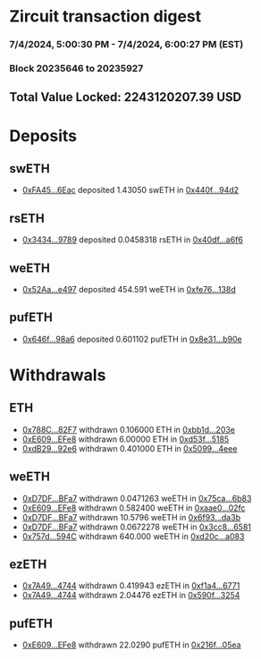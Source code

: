 # Zircuit transaction digest
### 7/4/2024, 5:00:30 PM - 7/4/2024, 6:00:27 PM (EST)
### Block 20235646 to 20235927

## Total Value Locked: 2243120207.39 USD

# Deposits
## swETH
- [0xFA45...6Eac](https://etherscan.io/address/0xFA45524EE511950E39169cB4911955fC0E306Eac) deposited 1.43050 swETH in [0x440f...94d2](https://etherscan.io/tx/0xFA45524EE511950E39169cB4911955fC0E306Eac)
## rsETH
- [0x3434...9789](https://etherscan.io/address/0x34349c5569e7B846c3558961552D2202760A9789) deposited 0.0458318 rsETH in [0x40df...a6f6](https://etherscan.io/tx/0x34349c5569e7B846c3558961552D2202760A9789)
## weETH
- [0x52Aa...e497](https://etherscan.io/address/0x52Aa899454998Be5b000Ad077a46Bbe360F4e497) deposited 454.591 weETH in [0xfe76...138d](https://etherscan.io/tx/0x52Aa899454998Be5b000Ad077a46Bbe360F4e497)
## pufETH
- [0x646f...98a6](https://etherscan.io/address/0x646fCe07e5C91Da36E3E1Cc9483bB606867698a6) deposited 0.601102 pufETH in [0x8e31...b90e](https://etherscan.io/tx/0x646fCe07e5C91Da36E3E1Cc9483bB606867698a6)
# Withdrawals
## ETH
- [0x788C...82F7](https://etherscan.io/address/0x788CF25640f327a4Bc2bAfC89559AeAE2F9E82F7) withdrawn 0.106000 ETH in [0xbb1d...203e](https://etherscan.io/tx/0x788CF25640f327a4Bc2bAfC89559AeAE2F9E82F7)
- [0xE609...EFe8](https://etherscan.io/address/0xE609549239157ff1341015308b1BFF447Ba7EFe8) withdrawn 6.00000 ETH in [0xd53f...5185](https://etherscan.io/tx/0xE609549239157ff1341015308b1BFF447Ba7EFe8)
- [0xdB29...92e6](https://etherscan.io/address/0xdB29Aadc3535697dc69Ac1f1E08283040ec392e6) withdrawn 0.401000 ETH in [0x5099...4eee](https://etherscan.io/tx/0xdB29Aadc3535697dc69Ac1f1E08283040ec392e6)
## weETH
- [0xD7DF...BFa7](https://etherscan.io/address/0xD7DF7E085214743530afF339aFC420c7c720BFa7) withdrawn 0.0471263 weETH in [0x75ca...6b83](https://etherscan.io/tx/0xD7DF7E085214743530afF339aFC420c7c720BFa7)
- [0xE609...EFe8](https://etherscan.io/address/0xE609549239157ff1341015308b1BFF447Ba7EFe8) withdrawn 0.582400 weETH in [0xaae0...02fc](https://etherscan.io/tx/0xE609549239157ff1341015308b1BFF447Ba7EFe8)
- [0xD7DF...BFa7](https://etherscan.io/address/0xD7DF7E085214743530afF339aFC420c7c720BFa7) withdrawn 10.5796 weETH in [0x6f93...da3b](https://etherscan.io/tx/0xD7DF7E085214743530afF339aFC420c7c720BFa7)
- [0xD7DF...BFa7](https://etherscan.io/address/0xD7DF7E085214743530afF339aFC420c7c720BFa7) withdrawn 0.0672278 weETH in [0x3cc8...6581](https://etherscan.io/tx/0xD7DF7E085214743530afF339aFC420c7c720BFa7)
- [0x757d...594C](https://etherscan.io/address/0x757dB7C1D65b1d3144E2AfB3dE8AA3D6Ee87594C) withdrawn 640.000 weETH in [0xd20c...a083](https://etherscan.io/tx/0x757dB7C1D65b1d3144E2AfB3dE8AA3D6Ee87594C)
## ezETH
- [0x7A49...4744](https://etherscan.io/address/0x7A493Be5c2ce014cD049Bf178a1ac0Db1B434744) withdrawn 0.419943 ezETH in [0xf1a4...6771](https://etherscan.io/tx/0x7A493Be5c2ce014cD049Bf178a1ac0Db1B434744)
- [0x7A49...4744](https://etherscan.io/address/0x7A493Be5c2ce014cD049Bf178a1ac0Db1B434744) withdrawn 2.04476 ezETH in [0x590f...3254](https://etherscan.io/tx/0x7A493Be5c2ce014cD049Bf178a1ac0Db1B434744)
## pufETH
- [0xE609...EFe8](https://etherscan.io/address/0xE609549239157ff1341015308b1BFF447Ba7EFe8) withdrawn 22.0290 pufETH in [0x216f...05ea](https://etherscan.io/tx/0xE609549239157ff1341015308b1BFF447Ba7EFe8)
